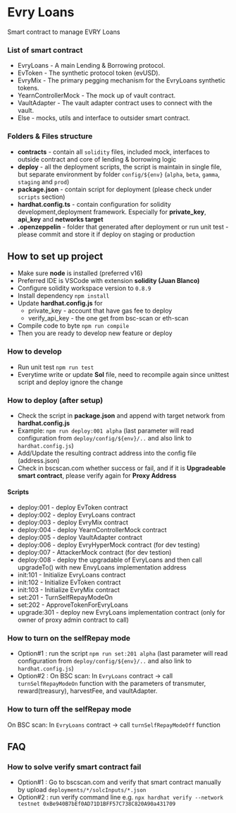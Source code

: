 # Evry Loans
Smart contract to manage EVRY Loans

### List of smart contract
- EvryLoans - A main Lending & Borrowing protocol.
- EvToken - The synthetic protocol token (evUSD).
- EvryMix - The primary pegging mechanism for the EvryLoans synthetic tokens.
- YearnControllerMock - The mock up of vault contract.
- VaultAdapter - The vault adapter contract uses to connect with the vault.
- Else - mocks, utils and interface to outsider smart contract.

### Folders & Files structure
- **contracts** - contain all `solidity` files, included mock, interfaces to outside contract and core of lending & borrowing logic
- **deploy** - all the deployment scripts, the script is maintain in single file, but separate environment by folder `config/${env}` (`alpha`, `beta`, `gamma`, `staging` and `prod`)
- **package.json** - contain script for deployment (please check under `scripts` section)
- **hardhat.config.ts** - contain configuration for solidity development,deployment framework. Especially for **private_key**, **api_key** and **networks target**
- **.openzeppelin** - folder that generated after deployment or run unit test - please commit and store it if deploy on staging or production


## How to set up project
- Make sure **node** is installed (preferred v16)
- Preferred IDE is VSCode with extension **solidity (Juan Blanco)**
- Configure solidity workspace version to `0.8.9`
- Install dependency `npm install`
- Update **hardhat.config.js** for
    - private_key - account that have gas fee to deploy
    - verify_api_key - the one get from bsc-scan or eth-scan
- Compile code to byte `npm run compile`
- Then you are ready to develop new feature or deploy

### How to develop
- Run unit test `npm run test`
- Everytime write or update **Sol** file, need to recompile again since unittest script and deploy ignore the change

### How to deploy (after setup)
- Check the script in **package.json** and append with target network from **hardhat.config.js** 
- Example: `npm run deploy:001 alpha` (last parameter will read configuration from `deploy/config/${env}/..` and also link to `hardhat.config.js`)
- Add/Update the resulting contract address into the config file (address.json)
- Check in bscscan.com whether success or fail, and if it is **Upgradeable smart contract**, please verify again for **Proxy Address**

#### Scripts
- deploy:001 - deploy EvToken contract
- deploy:002 - deploy EvryLoans contract
- deploy:003 - deploy EvryMix contract
- deploy:004 - deploy YearnControllerMock contract
- deploy:005 - deploy VaultAdapter contract
- deploy:006 - deploy EvryHyperMock contract (for dev testing)
- deploy:007 - AttackerMock contract (for dev testion)
- deploy:008 - deploy the upgradable of EvryLoans and then call upgradeTo() with new EnvyLoans implementation address
- init:101 - Initialize EvryLoans contract
- init:102 - Initialize EvToken contract
- init:103 - Initialize EvryMix contract
- set:201 - TurnSelfRepayModeOn
- set:202 - ApproveTokenForEvryLoans
- upgrade:301 - deploy new EvryLoans implementation contract (only for owner of proxy admin contract to call)

### How to turn on the selfRepay mode
- Option#1 : run the script `npm run set:201 alpha` (last parameter will read configuration from `deploy/config/${env}/..` and also link to `hardhat.config.js`)
- Option#2 : 
On BSC scan: In `EvryLoans` contract -> call `turnSelfRepayModeOn` function with the parameters of transmuter, reward(treasury), harvestFee, and vaultAdapter.

### How to turn off the selfRepay mode
On BSC scan: In `EvryLoans` contract -> call `turnSelfRepayModeOff` function

## FAQ
### How to solve verify smart contract fail
- Option#1 : Go to bscscan.com and verify that smart contract manually by upload `deployments/*/solcInputs/*.json`
- Option#2 : run verify command line e.g. `npx hardhat verify --network testnet 0xBe940B7bEf0AD71D1BFF57C738C820A90a431709`
